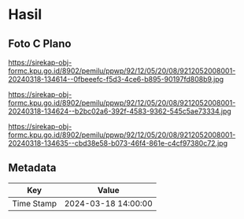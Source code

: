 # Hasil

## Foto C Plano

https://sirekap-obj-formc.kpu.go.id/8902/pemilu/ppwp/92/12/05/20/08/9212052008001-20240318-134614--0fbeeefc-f5d3-4ce6-b895-90197fd808b9.jpg

https://sirekap-obj-formc.kpu.go.id/8902/pemilu/ppwp/92/12/05/20/08/9212052008001-20240318-134624--b2bc02a6-392f-4583-9362-545c5ae73334.jpg

https://sirekap-obj-formc.kpu.go.id/8902/pemilu/ppwp/92/12/05/20/08/9212052008001-20240318-134635--cbd38e58-b073-46f4-861e-c4cf97380c72.jpg


## Metadata

| Key        | Value               |
| ---------- | ------------------- |
| Time Stamp | 2024-03-18 14:00:00 |



